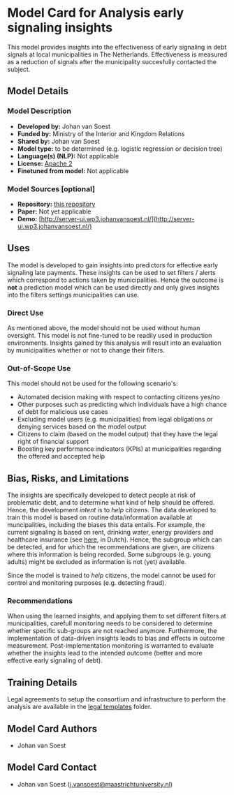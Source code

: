 <!-- 
# For reference on model card metadata, see the spec: https://github.com/huggingface/hub-docs/blob/main/modelcard.md?plain=1 and template https://github.com/huggingface/huggingface_hub/blob/main/src/huggingface_hub/templates/modelcard_template.md
# Doc / guide: https://huggingface.co/docs/hub/model-cards
-->

# Model Card for Analysis early signaling insights

<!-- Provide a quick summary of what the model is/does. -->

This model provides insights into the effectiveness of early signaling in debt signals at local municipalities in The Netherlands. Effectiveness is measured as a reduction of signals after the municipality succesfully contacted the subject.

## Model Details

### Model Description

<!-- Provide a longer summary of what this model is. -->

- **Developed by:** Johan van Soest
- **Funded by:** Ministry of the Interior and Kingdom Relations
- **Shared by:** Johan van Soest
- **Model type:** to be determined (e.g. logistic regression or decision tree)
- **Language(s) (NLP):** Not applicable
- **License:** [Apache 2](LICENSE)
- **Finetuned from model:** Not applicable

### Model Sources [optional]

<!-- Provide the basic links for the model. -->

- **Repository:** [this repository](../)
- **Paper:** Not yet applicable
- **Demo:** [http://server-ui.wp3.johanvansoest.nl/](http://server-ui.wp3.johanvansoest.nl/)

## Uses

<!-- Address questions around how the model is intended to be used, including the foreseeable users of the model and those affected by the model. -->
The model is developed to gain insights into predictors for effective early signaling late payments. These insights can be used to set filters / alerts which correspond to actions taken by municipalities. Hence the outcome is **not** a prediction model which can be used directly and only gives insights into the filters settings municipalities can use.

### Direct Use

<!-- This section is for the model use without fine-tuning or plugging into a larger ecosystem/app. -->
As mentioned above, the model should not be used without human oversight. This model is not fine-tuned to be readily used in production environments. Insights gained by this analysis will result into an evaluation by municipalities whether or not to change their filters.

### Out-of-Scope Use

<!-- This section addresses misuse, malicious use, and uses that the model will not work well for. -->
This model should not be used for the following scenario's:

- Automated decision making with respect to contacting citizens yes/no
- Other purposes such as predicting which individuals have a high chance of debt for malicious use cases
- Excluding model users (e.g. municipalities) from legal obligations or denying services based on the model output
- Citizens to claim (based on the model output) that they have the legal right of financial support
- Boosting key performance indicators (KPIs) at municipalities regarding the offered and accepted help

## Bias, Risks, and Limitations

<!-- This section is meant to convey both technical and sociotechnical limitations. -->
The insights are specifically developed to detect people at risk of problematic debt, and to determine what kind of help should be offered. Hence, the development *intent* is to *help* citizens. The data developed to train this model is based on routine data/information available at muncipalities, including the biases this data entails. For example, the current signaling is based on rent, drinking water, energy providers and healthcare insurance (see [here](https://www.rijksoverheid.nl/onderwerpen/schulden/gemeenten-sneller-signaleren-van-schulden), in Dutch). Hence, the subgroup which can be detected, and for which the recommendations are given, are citizens where this information is being recorded. Some subgroups (e.g. young adults) might be excluded as information is not (yet) available.

Since the model is trained to *help* citizens, the model cannot be used for control and monitoring purposes (e.g. detecting fraud).

### Recommendations

<!-- This section is meant to convey recommendations with respect to the bias, risk, and technical limitations. -->

When using the learned insights, and applying them to set different filters at municipalities, carefull monitoring needs to be considered to determine whether specific sub-groups are not reached anymore. Furthermore, the implementation of data-driven insights leads to bias and effects in outcome measurement. Post-implementation monitoring is warranted to evaluate whether the insights lead to the intended outcome (better and more effective early signaling of debt).

<!-- ## How to Get Started with the Model -->

## Training Details

Legal agreements to setup the consortium and infrastructure to perform the analysis are available in the [legal templates](./legal_templates/) folder.

## Model Card Authors

- Johan van Soest

## Model Card Contact

- Johan van Soest (j.vansoest@maastrichtuniversity.nl)
